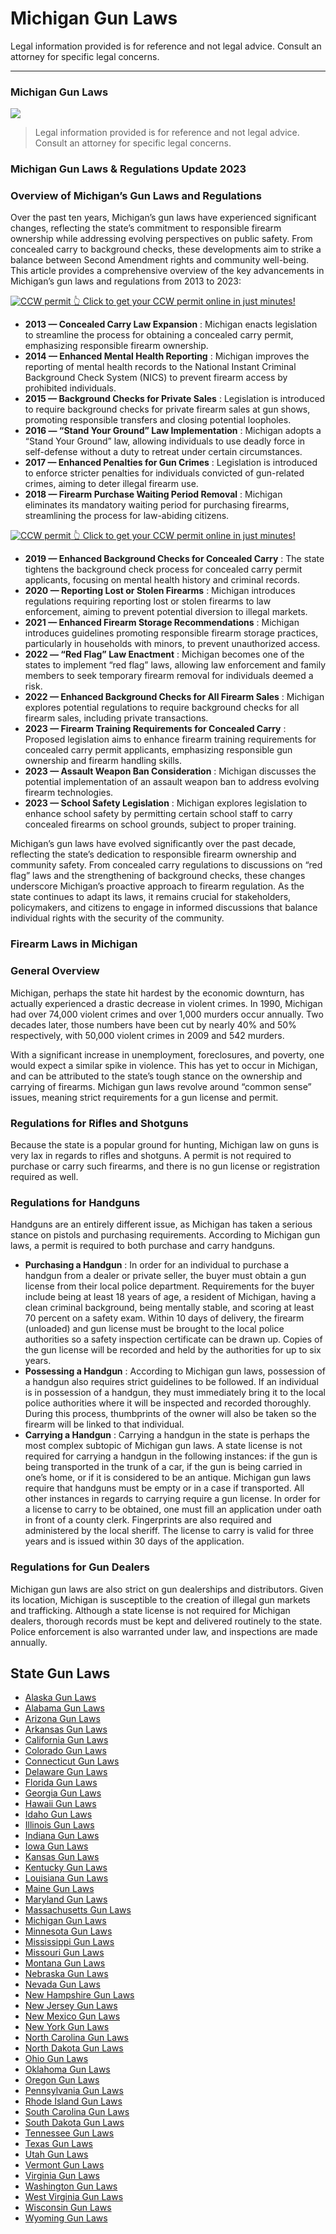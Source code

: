 # Michigan Gun Laws

Legal information provided is for reference and not legal advice. Consult an attorney for specific legal concerns. 

* * *

### Michigan Gun Laws

![](https://cdn-images-1.medium.com/max/1200/1*lq3ZK7EsuIGcPKqUwQcb3A.png)

> Legal information provided is for reference and not legal advice. Consult an attorney for specific legal concerns.

### Michigan Gun Laws & Regulations Update 2023

### Overview of Michigan’s Gun Laws and Regulations

Over the past ten years, Michigan’s gun laws have experienced significant changes, reflecting the state’s commitment to responsible firearm ownership while addressing evolving perspectives on public safety. From concealed carry to background checks, these developments aim to strike a balance between Second Amendment rights and community well-being. This article provides a comprehensive overview of the key advancements in Michigan’s gun laws and regulations from 2013 to 2023:

<a href="https://serp.ly/ccw">
<div>
    <img src="https://cdn-images-1.medium.com/max/1200/1*aCmvRhaa5Xjz4zDZxHzAjg.png" alt="CCW permit">
    👆 Click to get your CCW permit online in just minutes!
</div>
</a>

  * **2013 — Concealed Carry Law Expansion** : Michigan enacts legislation to streamline the process for obtaining a concealed carry permit, emphasizing responsible firearm ownership.
  * **2014 — Enhanced Mental Health Reporting** : Michigan improves the reporting of mental health records to the National Instant Criminal Background Check System (NICS) to prevent firearm access by prohibited individuals.
  * **2015 — Background Checks for Private Sales** : Legislation is introduced to require background checks for private firearm sales at gun shows, promoting responsible transfers and closing potential loopholes.
  * **2016 — “Stand Your Ground” Law Implementation** : Michigan adopts a “Stand Your Ground” law, allowing individuals to use deadly force in self-defense without a duty to retreat under certain circumstances.
  * **2017 — Enhanced Penalties for Gun Crimes** : Legislation is introduced to enforce stricter penalties for individuals convicted of gun-related crimes, aiming to deter illegal firearm use.
  * **2018 — Firearm Purchase Waiting Period Removal** : Michigan eliminates its mandatory waiting period for purchasing firearms, streamlining the process for law-abiding citizens.



<a href="https://serp.ly/ccw">
<div>
    <img src="https://cdn-images-1.medium.com/max/1200/1*TMCVgNoKp2NAtvLSAMkaJg.png" alt="CCW permit">
    👆 Click to get your CCW permit online in just minutes!
</div>
</a>


  * **2019 — Enhanced Background Checks for Concealed Carry** : The state tightens the background check process for concealed carry permit applicants, focusing on mental health history and criminal records.
  * **2020 — Reporting Lost or Stolen Firearms** : Michigan introduces regulations requiring reporting lost or stolen firearms to law enforcement, aiming to prevent potential diversion to illegal markets.
  * **2021 — Enhanced Firearm Storage Recommendations** : Michigan introduces guidelines promoting responsible firearm storage practices, particularly in households with minors, to prevent unauthorized access.
  * **2022 — “Red Flag” Law Enactment** : Michigan becomes one of the states to implement “red flag” laws, allowing law enforcement and family members to seek temporary firearm removal for individuals deemed a risk.
  * **2022 — Enhanced Background Checks for All Firearm Sales** : Michigan explores potential regulations to require background checks for all firearm sales, including private transactions.
  * **2023 — Firearm Training Requirements for Concealed Carry** : Proposed legislation aims to enhance firearm training requirements for concealed carry permit applicants, emphasizing responsible gun ownership and firearm handling skills.
  * **2023 — Assault Weapon Ban Consideration** : Michigan discusses the potential implementation of an assault weapon ban to address evolving firearm technologies.
  * **2023 — School Safety Legislation** : Michigan explores legislation to enhance school safety by permitting certain school staff to carry concealed firearms on school grounds, subject to proper training.



Michigan’s gun laws have evolved significantly over the past decade, reflecting the state’s dedication to responsible firearm ownership and community safety. From concealed carry regulations to discussions on “red flag” laws and the strengthening of background checks, these changes underscore Michigan’s proactive approach to firearm regulation. As the state continues to adapt its laws, it remains crucial for stakeholders, policymakers, and citizens to engage in informed discussions that balance individual rights with the security of the community.

### Firearm Laws in Michigan

### General Overview

Michigan, perhaps the state hit hardest by the economic downturn, has actually experienced a drastic decrease in violent crimes. In 1990, Michigan had over 74,000 violent crimes and over 1,000 murders occur annually. Two decades later, those numbers have been cut by nearly 40% and 50% respectively, with 50,000 violent crimes in 2009 and 542 murders.

With a significant increase in unemployment, foreclosures, and poverty, one would expect a similar spike in violence. This has yet to occur in Michigan, and can be attributed to the state’s tough stance on the ownership and carrying of firearms. Michigan gun laws revolve around “common sense” issues, meaning strict requirements for a gun license and permit.



### Regulations for Rifles and Shotguns

Because the state is a popular ground for hunting, Michigan law on guns is very lax in regards to rifles and shotguns. A permit is not required to purchase or carry such firearms, and there is no gun license or registration required as well.

### Regulations for Handguns

Handguns are an entirely different issue, as Michigan has taken a serious stance on pistols and purchasing requirements. According to Michigan gun laws, a permit is required to both purchase and carry handguns.

  * **Purchasing a Handgun** : In order for an individual to purchase a handgun from a dealer or private seller, the buyer must obtain a gun license from their local police department. Requirements for the buyer include being at least 18 years of age, a resident of Michigan, having a clean criminal background, being mentally stable, and scoring at least 70 percent on a safety exam. Within 10 days of delivery, the firearm (unloaded) and gun license must be brought to the local police authorities so a safety inspection certificate can be drawn up. Copies of the gun license will be recorded and held by the authorities for up to six years.
  * **Possessing a Handgun** : According to Michigan gun laws, possession of a handgun also requires strict guidelines to be followed. If an individual is in possession of a handgun, they must immediately bring it to the local police authorities where it will be inspected and recorded thoroughly. During this process, thumbprints of the owner will also be taken so the firearm will be linked to that individual.
  * **Carrying a Handgun** : Carrying a handgun in the state is perhaps the most complex subtopic of Michigan gun laws. A state license is not required for carrying a handgun in the following instances: if the gun is being transported in the trunk of a car, if the gun is being carried in one’s home, or if it is considered to be an antique. Michigan gun laws require that handguns must be empty or in a case if transported. All other instances in regards to carrying require a gun license. In order for a license to carry to be obtained, one must fill an application under oath in front of a county clerk. Fingerprints are also required and administered by the local sheriff. The license to carry is valid for three years and is issued within 30 days of the application.



### Regulations for Gun Dealers

Michigan gun laws are also strict on gun dealerships and distributors. Given its location, Michigan is susceptible to the creation of illegal gun markets and trafficking. Although a state license is not required for Michigan dealers, thorough records must be kept and delivered routinely to the state. Police enforcement is also warranted under law, and inspections are made annually.

## State Gun Laws

- [Alaska Gun Laws](https://github.com/universityofguns/laws/blob/main/state-gun-laws/Alaska-Gun-Laws.md)
- [Alabama Gun Laws](https://github.com/universityofguns/laws/blob/main/state-gun-laws/Alabama-Gun-Laws.md)
- [Arizona Gun Laws](https://github.com/universityofguns/laws/blob/main/state-gun-laws/Arizona-Gun-Laws.md)
- [Arkansas Gun Laws](https://github.com/universityofguns/laws/blob/main/state-gun-laws/Arkansas-Gun-Laws.md)
- [California Gun Laws](https://github.com/universityofguns/laws/blob/main/state-gun-laws/California-Gun-Laws.md)
- [Colorado Gun Laws](https://github.com/universityofguns/laws/blob/main/state-gun-laws/Colorado-Gun-Laws.md)
- [Connecticut Gun Laws](https://github.com/universityofguns/laws/blob/main/state-gun-laws/Connecticut-Gun-Laws.md)
- [Delaware Gun Laws](https://github.com/universityofguns/laws/blob/main/state-gun-laws/Delaware-Gun-Laws.md)
- [Florida Gun Laws](https://github.com/universityofguns/laws/blob/main/state-gun-laws/Florida-Gun-Laws.md)
- [Georgia Gun Laws](https://github.com/universityofguns/laws/blob/main/state-gun-laws/Georgia-Gun-Laws.md)
- [Hawaii Gun Laws](https://github.com/universityofguns/laws/blob/main/state-gun-laws/Hawaii-Gun-Laws.md)
- [Idaho Gun Laws](https://github.com/universityofguns/laws/blob/main/state-gun-laws/Idaho-Gun-Laws.md)
- [Illinois Gun Laws](https://github.com/universityofguns/laws/blob/main/state-gun-laws/Illinois-Gun-Laws.md)
- [Indiana Gun Laws](https://github.com/universityofguns/laws/blob/main/state-gun-laws/Indiana-Gun-Laws.md)
- [Iowa Gun Laws](https://github.com/universityofguns/laws/blob/main/state-gun-laws/Iowa-Gun-Laws.md)
- [Kansas Gun Laws](https://github.com/universityofguns/laws/blob/main/state-gun-laws/Kansas-Gun-Laws.md)
- [Kentucky Gun Laws](https://github.com/universityofguns/laws/blob/main/state-gun-laws/Kentucky-Gun-Laws.md)
- [Louisiana Gun Laws](https://github.com/universityofguns/laws/blob/main/state-gun-laws/Louisiana-Gun-Laws.md)
- [Maine Gun Laws](https://github.com/universityofguns/laws/blob/main/state-gun-laws/Maine-Gun-Laws.md)
- [Maryland Gun Laws](https://github.com/universityofguns/laws/blob/main/state-gun-laws/Maryland-Gun-Laws.md)
- [Massachusetts Gun Laws](https://github.com/universityofguns/laws/blob/main/state-gun-laws/Massachusetts-Gun-Laws.md)
- [Michigan Gun Laws](https://github.com/universityofguns/laws/blob/main/state-gun-laws/Michigan-Gun-Laws.md)
- [Minnesota Gun Laws](https://github.com/universityofguns/laws/blob/main/state-gun-laws/Minnesota-Gun-Laws.md)
- [Mississippi Gun Laws](https://github.com/universityofguns/laws/blob/main/state-gun-laws/Mississippi-Gun-Laws.md)
- [Missouri Gun Laws](https://github.com/universityofguns/laws/blob/main/state-gun-laws/Missouri-Gun-Laws.md)
- [Montana Gun Laws](https://github.com/universityofguns/laws/blob/main/state-gun-laws/Montana-Gun-Laws.md)
- [Nebraska Gun Laws](https://github.com/universityofguns/laws/blob/main/state-gun-laws/Nebraska-Gun-Laws.md)
- [Nevada Gun Laws](https://github.com/universityofguns/laws/blob/main/state-gun-laws/Nevada-Gun-Laws.md)
- [New Hampshire Gun Laws](https://github.com/universityofguns/laws/blob/main/state-gun-laws/New-Hampshire-Gun-Laws.md)
- [New Jersey Gun Laws](https://github.com/universityofguns/laws/blob/main/state-gun-laws/New-Jersey-Gun-Laws.md)
- [New Mexico Gun Laws](https://github.com/universityofguns/laws/blob/main/state-gun-laws/New-Mexico-Gun-Laws.md)
- [New York Gun Laws](https://github.com/universityofguns/laws/blob/main/state-gun-laws/New-York-Gun-Laws.md)
- [North Carolina Gun Laws](https://github.com/universityofguns/laws/blob/main/state-gun-laws/North-Carolina-Gun-Laws.md)
- [North Dakota Gun Laws](https://github.com/universityofguns/laws/blob/main/state-gun-laws/North-Dakota-Gun-Laws.md)
- [Ohio Gun Laws](https://github.com/universityofguns/laws/blob/main/state-gun-laws/Ohio-Gun-Laws.md)
- [Oklahoma Gun Laws](https://github.com/universityofguns/laws/blob/main/state-gun-laws/Oklahoma-Gun-Laws.md)
- [Oregon Gun Laws](https://github.com/universityofguns/laws/blob/main/state-gun-laws/Oregon-Gun-Laws.md)
- [Pennsylvania Gun Laws](https://github.com/universityofguns/laws/blob/main/state-gun-laws/Pennsylvania-Gun-Laws.md)
- [Rhode Island Gun Laws](https://github.com/universityofguns/laws/blob/main/state-gun-laws/Rhode-Island-Gun-Laws.md)
- [South Carolina Gun Laws](https://github.com/universityofguns/laws/blob/main/state-gun-laws/South-Carolina-Gun-Laws.md)
- [South Dakota Gun Laws](https://github.com/universityofguns/laws/blob/main/state-gun-laws/South-Dakota-Gun-Laws.md)
- [Tennessee Gun Laws](https://github.com/universityofguns/laws/blob/main/state-gun-laws/Tennessee-Gun-Laws.md)
- [Texas Gun Laws](https://github.com/universityofguns/laws/blob/main/state-gun-laws/Texas-Gun-Laws.md)
- [Utah Gun Laws](https://github.com/universityofguns/laws/blob/main/state-gun-laws/Utah-Gun-Laws.md)
- [Vermont Gun Laws](https://github.com/universityofguns/laws/blob/main/state-gun-laws/Vermont-Gun-Laws.md)
- [Virginia Gun Laws](https://github.com/universityofguns/laws/blob/main/state-gun-laws/Virginia-Gun-Laws.md)
- [Washington Gun Laws](https://github.com/universityofguns/laws/blob/main/state-gun-laws/Washington-Gun-Laws.md)
- [West Virginia Gun Laws](https://github.com/universityofguns/laws/blob/main/state-gun-laws/West-Virginia-Gun-Laws.md)
- [Wisconsin Gun Laws](https://github.com/universityofguns/laws/blob/main/state-gun-laws/Wisconsin-Gun-Laws.md)
- [Wyoming Gun Laws](https://github.com/universityofguns/laws/blob/main/state-gun-laws/Wyoming-Gun-Laws.md)